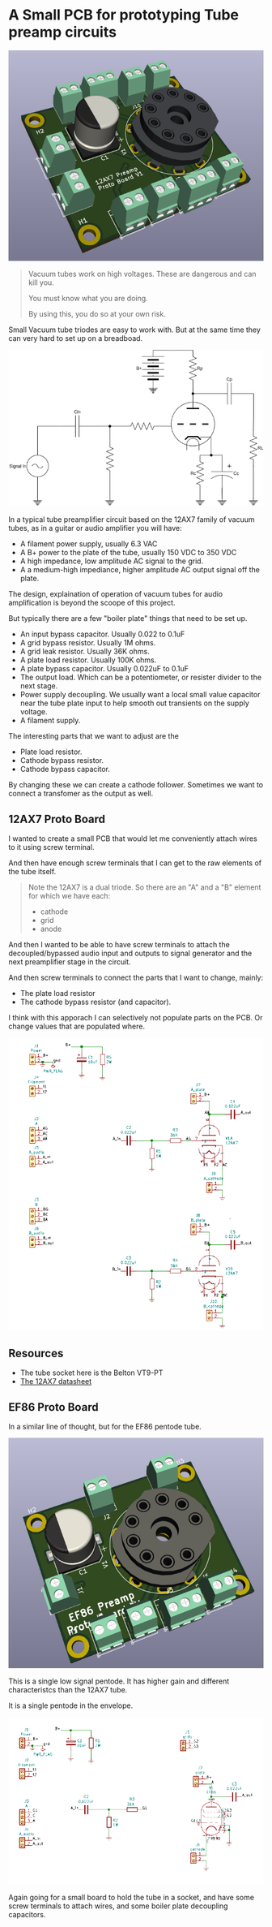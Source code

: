 # A Small PCB for prototyping Tube preamp circuits

![3d model](./board_v1.png)

> Vacuum tubes work on high voltages. These are dangerous and can kill you.
>
> You must know what you are doing.
>
> By using this, you do so at your own risk.
>
Small Vacuum tube triodes are easy to work with. But at the same time they can very hard to set up on a breadboad.

![general preamp](./general_preamp.png)

In a typical tube preamplifier circuit based on the 12AX7 family of vacuum tubes, as in a guitar or audio amplifier you will have:

* A filament power supply, usually 6.3 VAC
* A B+ power to the plate of the tube, usually 150 VDC to 350 VDC
* A high impedance, low amplitude AC signal to the grid.
* A a medium-high impediance, higher amplitude AC output signal off the plate.

The design, explaination of operation of vacuum tubes for audio amplification is beyond the scoope of this project.

But typically there are a few "boiler plate" things that need to be set up.

* An input bypass capacitor. Usually 0.022 to 0.1uF
* A grid bypass resistor. Usually 1M ohms.
* A grid leak resistor. Usually 36K ohms.
* A plate load resistor. Usually 100K ohms.
* A plate bypass capacitor. Usually 0.022uF to 0.1uF
* The output load. Which can be a potentiometer, or resister divider to the next stage.
* Power supply decoupling. We usually want a local small value capacitor near the tube plate input to help smooth out transients on the supply voltage.
* A filament supply.

The interesting parts that we want to adjust are the

* Plate load resistor.
* Cathode bypass resistor.
* Cathode bypass capacitor.

By changing these we can create a cathode follower. Sometimes we want to connect a transfomer as the output as well.

## 12AX7 Proto Board

I wanted to create a small PCB that would let me conveniently attach wires to it using screw terminal.

And then have enough screw terminals that I can get to the raw elements of the tube itself.

> Note the 12AX7 is a dual triode. So there are an "A" and a "B" element for which we have each:
>
>* cathode
>* grid
>* anode

And then I wanted to be able to have screw terminals to attach the decoupled/bypassed audio input and outputs to signal generator and the next preamplifier stage in the circuit.

And then screw terminals to connect the parts that I want to change, mainly:

* The plate load resistor
* The cathode bypass resistor (and capacitor).

I think with this apporach I can selectively not populate parts on the PCB. Or change values that are populated where.

![schematic](./schematic_v1.png)

## Resources

* The tube socket here is the Belton VT9-PT
* [The 12AX7 datasheet](https://frank.pocnet.net/sheets/137/1/12AX7.pdf)


## EF86 Proto Board

In a similar line of thought, but for the EF86 pentode tube.

![ef86 board](./ef86_board_v1.png)

This is a single low signal pentode. It has higher gain and different characteristcs than the 12AX7 tube.

It is a single pentode in the envelope.

![ef86 schematic](./ef86_schematic_v1.png)

Again going for a small board to hold the tube in a socket, and have some screw terminals to attach wires, and some boiler plate decoupling capacitors.